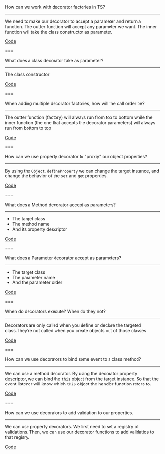 How can we work with decorator factories in TS?

---

We need to make our decorator to accept a parameter and return a function.
The outter function will accept any parameter we want. The inner function will take the class constructor as parameter.

[Code](https://github.com/Andrew4d3/typescript-maxi-course/blob/main/sections/section08/params/main.ts)

===

What does a class decorator take as parameter?

---

The class constructor

[Code](https://github.com/Andrew4d3/typescript-maxi-course/blob/main/sections/section08/constructor/main.ts)

===

When adding multiple decorator factories, how will the call order be?

---

The outter function (factory) will always run from top to bottom while the inner function (the one that accepts the decorator parameters) will always run from bottom to top

[Code](https://github.com/Andrew4d3/typescript-maxi-course/blob/main/sections/section08/multiple/main.ts)

===

How can we use property decorator to "proxiy" our object properties?

---

By using the `Object.defineProperty` we can change the target instance, and change the behavior of the `set` and `get` properties.

[Code](https://github.com/Andrew4d3/typescript-maxi-course/blob/main/sections/section08/property/main.ts)

===

What does a Method decorator accept as parameters?

---

-  The target class
-  The method name
-  And its property descriptor

[Code](https://github.com/Andrew4d3/typescript-maxi-course/blob/main/sections/section08/methods/main.ts#L5)

===

What does a Parameter decorator accept as parameters?

---

-  The target class
-  The parameter name
-  And the parameter order

[Code](https://github.com/Andrew4d3/typescript-maxi-course/blob/main/sections/section08/methods/main.ts#L17)

===

When do decorators execute? When do they not?

---

Decorators are only called when you define or declare the targeted class.They're not called when you create objects out of those classes

[Code](https://github.com/Andrew4d3/typescript-maxi-course/blob/main/sections/section08/execution/main.ts)

===

How can we use decorators to bind some event to a class method?

---

We can use a method decorator. By using the decorator property descriptor, we can bind the `this` object from the target instance. So that the event listener will know which `this` object the handler function refers to.

[Code](https://github.com/Andrew4d3/typescript-maxi-course/blob/main/sections/section08/autobind/main.ts)

===

How can we use decorators to add validation to our properties.

---

We can use property decorators. We first need to set a registry of validations. Then, we can use our decorator functions to add validatios to that regisry.

[Code](https://github.com/Andrew4d3/typescript-maxi-course/blob/main/sections/section08/validator/main.ts)
